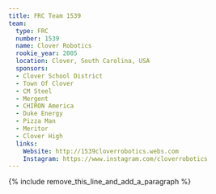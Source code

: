 ```yaml
---
title: FRC Team 1539
team:
  type: FRC
  number: 1539
  name: Clover Robotics
  rookie_year: 2005
  location: Clover, South Carolina, USA
  sponsors:
  - Clover School District
  - Town Of Clover
  - CM Steel
  - Mergent
  - CHIRON America
  - Duke Energy
  - Pizza Man
  - Meritor
  - Clover High
  links:
    Website: http://1539cloverrobotics.webs.com
    Instagram: https://www.instagram.com/cloverrobotics
---
```


{% include remove_this_line_and_add_a_paragraph %}